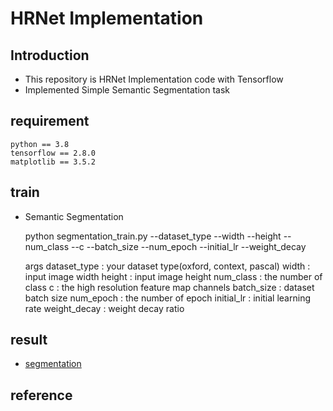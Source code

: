 # HRNet Implementation
## Introduction
* This repository is HRNet Implementation code with Tensorflow
* Implemented Simple Semantic Segmentation task
## requirement
    python == 3.8
    tensorflow == 2.8.0
    matplotlib == 3.5.2
## train
* Semantic Segmentation


    python segmentation_train.py --dataset_type --width --height --num_class --c --batch_size
    --num_epoch --initial_lr --weight_decay   

    args
    dataset_type : your dataset type(oxford, context, pascal)
    width : input image width
    height : input image height
    num_class : the number of class
    c : the high resolution feature map channels
    batch_size : dataset batch size
    num_epoch : the number of epoch
    initial_lr : initial learning rate
    weight_decay : weight decay ratio


## result
* [segmentation](https://github.com/kwjinwoo/HRNet/tree/main/segmentation)
## reference